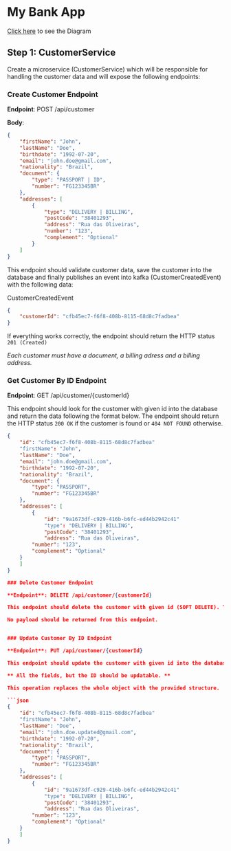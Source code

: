 # My Bank App

[Click here](https://mermaid.live/view/#eyJjb2RlIjoic2VxdWVuY2VEaWFncmFtXG4gICAgYWN0b3IgQ3VzdG9tZXJcbiAgICBwYXJ0aWNpcGFudCBNb2JpbGVBcHBcbiAgICBwYXJ0aWNpcGFudCBDdXN0b21lclNlcnZpY2VcbiAgICBwYXJ0aWNpcGFudCBLYWZrYVxuICAgIHBhcnRpY2lwYW50IEFjY291bnRTZXJ2aWNlXG4gICAgcGFydGljaXBhbnQgQ2FyZFNlcnZpY2VcbiAgICBwYXJ0aWNpcGFudCBMaW1pdFNlcnZpY2VcblxuICAgIGFjdGl2YXRlIEN1c3RvbWVyXG4gICAgQ3VzdG9tZXIgLT4-KyBNb2JpbGVBcHA6IHNpZ25zIHVwXG5cbiAgICBNb2JpbGVBcHAgLT4-KyBDdXN0b21lclNlcnZpY2U6IGNyZWF0ZXMgbmV3IGN1c3RvbWVyIChQT1NUIC9hcGkvY3VzdG9tZXIpXG4gICAgQ3VzdG9tZXJTZXJ2aWNlIC0-PiBDdXN0b21lclNlcnZpY2U6IHNhdmVzIGN1c3RvbWVyIGludG8gZGF0YWJhc2VcbiAgICBDdXN0b21lclNlcnZpY2UgLT4-IEthZmthOiBwdWJsaXNoZXMgQ3VzdG9tZXJDcmVhdGVkRXZlbnRcbiAgICBDdXN0b21lclNlcnZpY2UgLT4-LSBNb2JpbGVBcHA6IDIwMSAoQ1JFQVRFRClcbiAgICBNb2JpbGVBcHAgLT4-LSBDdXN0b21lcjogZGlzcGxheXMgdGhhdCBhY2NvdW50IGlzIGJlaW5nIGNyZWF0ZWQgYW5kIG1pZ2h0IHRha2Ugc29tZSB0aW1lXG4gICAgZGVhY3RpdmF0ZSBDdXN0b21lclxuXG5cbiAgICBLYWZrYSAtPj4gQWNjb3VudFNlcnZpY2U6IGNvbnN1bWVzIEN1c3RvbWVyQ3JlYXRlZEV2ZW50XG4gICAgYWN0aXZhdGUgQWNjb3VudFNlcnZpY2VcbiAgICBBY2NvdW50U2VydmljZSAtPj4gQWNjb3VudFNlcnZpY2U6IGdlbmVyYXRlIGFjY291bnQgKElCQU4pXG4gICAgQWNjb3VudFNlcnZpY2UgLT4-IEFjY291bnRTZXJ2aWNlOiBzYXZlIGFjY291bnQgaW50byBkYXRhYmFzZVxuICAgIEFjY291bnRTZXJ2aWNlIC0-PiBLYWZrYTogcHVibGlzaGVzIEFjY291bnRDcmVhdGVkRXZlbnRcbiAgICBkZWFjdGl2YXRlIEFjY291bnRTZXJ2aWNlXG5cbiAgICBLYWZrYSAtPj4gQ2FyZFNlcnZpY2U6IGNvbnN1bWVzIEFjY291bnRDcmVhdGVkRXZlbnRcbiAgICBhY3RpdmF0ZSBDYXJkU2VydmljZVxuICAgIENhcmRTZXJ2aWNlIC0-PiBDYXJkU2VydmljZTogZ2VuZXJhdGUgY2FyZCBkZXRhaWxzIChudW1iZXIgKyBjdnYgKyBuYW1lKVxuICAgIENhcmRTZXJ2aWNlIC0-PiBDYXJkU2VydmljZTogc2F2ZSBjYXJkIGludG8gZGF0YWJhc2VcbiAgICBDYXJkU2VydmljZSAtPj4gS2Fma2E6IHB1Ymxpc2hlcyBDYXJkQ3JlYXRlZEV2ZW50XG4gICAgZGVhY3RpdmF0ZSBDYXJkU2VydmljZVxuXG4gICAgS2Fma2EgLT4-IExpbWl0U2VydmljZTogY29uc3VtZXMgQWNjb3VudENyZWF0ZWRFdmVudFxuICAgIGFjdGl2YXRlIExpbWl0U2VydmljZVxuICAgIExpbWl0U2VydmljZSAtPj4gTGltaXRTZXJ2aWNlOiBkZWZpbmVzIGFjY291bnQgZGVmYXVsdCBsaW1pdHNcbiAgICBMaW1pdFNlcnZpY2UgLT4-IExpbWl0U2VydmljZTogc2F2ZSBhY2NvdW50IGxpbWl0IGludG8gZGF0YWJhc2VcbiAgICBMaW1pdFNlcnZpY2UgLT4-IEthZmthOiBwdWJsaXNoZXMgQWNjb3VudExpbWl0RGVmaW5lZEV2ZW50XG4gICAgZGVhY3RpdmF0ZSBMaW1pdFNlcnZpY2VcblxuICAgIEthZmthIC0-PiBMaW1pdFNlcnZpY2U6IGNvbnN1bWVzIENhcmRDcmVhdGVkRXZlbnRcbiAgICBhY3RpdmF0ZSBMaW1pdFNlcnZpY2VcbiAgICBMaW1pdFNlcnZpY2UgLT4-IExpbWl0U2VydmljZTogZGVmaW5lcyBjYXJkIGRlZmF1bHQgbGltaXRzXG4gICAgTGltaXRTZXJ2aWNlIC0-PiBMaW1pdFNlcnZpY2U6IHNhdmUgY2FyZCBsaW1pdHMgaW50byBkYXRhYmFzZVxuICAgIExpbWl0U2VydmljZSAtPj4gS2Fma2E6IHB1Ymxpc2hlcyBDYXJkTGltaXREZWZpbmVkRXZlbnRcbiAgICBkZWFjdGl2YXRlIExpbWl0U2VydmljZVxuICAgICBcbiAgICBcblxuXG5cblxuXG5cblxuIiwibWVybWFpZCI6IntcbiAgXCJ0aGVtZVwiOiBcImRlZmF1bHRcIlxufSIsInVwZGF0ZUVkaXRvciI6dHJ1ZSwiYXV0b1N5bmMiOnRydWUsInVwZGF0ZURpYWdyYW0iOnRydWV9) to see the Diagram 

## Step 1: CustomerService

Create a microservice (CustomerService) which will be responsible for handling the customer data and will expose the following endpoints:

### Create Customer Endpoint

**Endpoint**: POST /api/customer

**Body**: 
```json
{
    "firstName": "John",
    "lastName": "Doe",
    "birthdate": "1992-07-20",
    "email": "john.doe@gmail.com",
    "nationality": "Brazil",
    "document": {
        "type": "PASSPORT | ID",
        "number": "FG123345BR"
    },	
    "addresses": [
        {
            "type": "DELIVERY | BILLING",
            "postCode": "38401293",
            "address": "Rua das Oliveiras",
            "number": "123",
            "complement": "Optional"
        }
    ]
}
```

This endpoint should validate customer data, save the customer into the database and finally publishes an event into kafka (CustomerCreatedEvent) with the following data:

CustomerCreatedEvent
```json
{
    "customerId": "cfb45ec7-f6f8-408b-8115-68d8c7fadbea"
}
```

If everything works correctly, the endpoint should return the HTTP status  `201 (Created)`

*Each customer must have a document, a billing adress and a billing address.*

### Get Customer By ID Endpoint

**Endpoint**: GET /api/customer/{customerId}

This endpoint should look for the customer with given id into the database and return the data following the format below. The endpoint should return the HTTP status `200 OK` if the customer is found or `404 NOT FOUND` otherwise.

```json
{
    "id": "cfb45ec7-f6f8-408b-8115-68d8c7fadbea"
    "firstName": "John",
    "lastName": "Doe",
    "email": "john.doe@gmail.com",
    "birthdate": "1992-07-20",
    "nationality": "Brazil",
    "document": {
        "type": "PASSPORT",
        "number": "FG123345BR"
    },	
    "addresses": [
        {
            "id": "9a1673df-c929-416b-b6fc-ed44b2942c41"
            "type": "DELIVERY | BILLING",
            "postCode": "38401293",
            "address": "Rua das Oliveiras",
	    "number": "123",
	    "complement": "Optional"
	}
    ]
}

### Delete Customer Endpoint

**Endpoint**: DELETE /api/customer/{customerId}

This endpoint should delete the customer with given id (SOFT DELETE). The endpoint should return the HTTP status `204 NO CONTENT` if the customer was removed successfully, `404 NOT FOUND` if customer is not found.

No payload should be returned from this endpoint.


### Update Customer By ID Endpoint

**Endpoint**: PUT /api/customer/{customerId}

This endpoint should update the customer with given id into the database and return the data following the format below. The endpoint should return the HTTP status `200 OK` if the customer is found and updated sucessfully, `404 NOT FOUND` if customer is not found or if customer is inactive and `400 BAD REQUEST` if the data provided is invalid.

** All the fields, but the ID should be updatable. **

This operation replaces the whole object with the provided structure. 

```json
{
    "id": "cfb45ec7-f6f8-408b-8115-68d8c7fadbea"
    "firstName": "John",
    "lastName": "Doe",
    "email": "john.doe.updated@gmail.com",
    "birthdate": "1992-07-20",
    "nationality": "Brazil",
    "document": {
        "type": "PASSPORT",
        "number": "FG123345BR"
    },	
    "addresses": [
        {
            "id": "9a1673df-c929-416b-b6fc-ed44b2942c41"
            "type": "DELIVERY | BILLING",
            "postCode": "38401293",
            "address": "Rua das Oliveiras",
	    "number": "123",
	    "complement": "Optional"
	}
    ]
}
```


